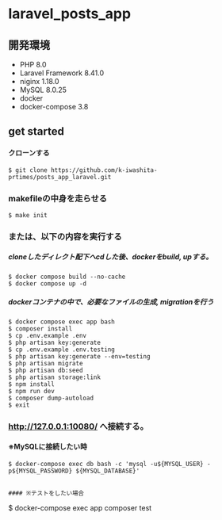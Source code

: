 # laravel_posts_app

## 開発環境
- PHP 8.0
- Laravel Framework 8.41.0
- niginx 1.18.0
- MySQL 8.0.25
- docker
- docker-compose 3.8


## get started


#### クローンする
```
$ git clone https://github.com/k-iwashita-prtimes/posts_app_laravel.git
```

### makefileの中身を走らせる
```
$ make init 
```



### または、以下の内容を実行する
##### cloneしたディレクト配下へcdした後、dockerをbuild, upする。
```
$ docker compose build --no-cache
$ docker compose up -d 
```

##### dockerコンテナの中で、必要なファイルの生成, migrationを行う
```
$ docker compose exec app bash
$ composer install
$ cp .env.example .env
$ php artisan key:generate
$ cp .env.example .env.testing
$ php artisan key:generate --env=testing
$ php artisan migrate
$ php artisan db:seed
$ php artisan storage:link
$ npm install
$ npm run dev
$ composer dump-autoload
$ exit 
```

### http://127.0.0.1:10080/  へ接続する。


#### ※MySQLに接続したい時
```
$ docker-compose exec db bash -c 'mysql -u${MYSQL_USER} -p${MYSQL_PASSWORD} ${MYSQL_DATABASE}'


#### ※テストをしたい場合
```
$ docker-compose exec app composer test
